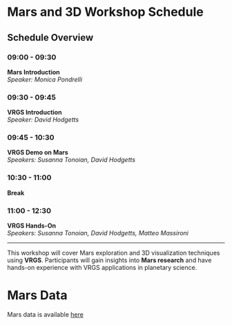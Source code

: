 # Mars and 3D Workshop Schedule

## Schedule Overview

### **09:00 - 09:30**  
**Mars Introduction**  
*Speaker: Monica Pondrelli*  

### **09:30 - 09:45**  
**VRGS Introduction**  
*Speaker: David Hodgetts*  

### **09:45 - 10:30**  
**VRGS Demo on Mars**  
*Speakers: Susanna Tonoian, David Hodgetts*  

### **10:30 - 11:00**  
**Break**  

### **11:00 - 12:30**  
**VRGS Hands-On**  
*Speakers: Susanna Tonoian, David Hodgetts, Matteo Massironi*  

---

This workshop will cover Mars exploration and 3D visualization techniques using **VRGS**. Participants will gain insights into **Mars research** and have hands-on experience with VRGS applications in planetary science.


# Mars Data

Mars data is available [here](https://vrgeoscience-my.sharepoint.com/:u:/p/david/EXiehilBNNhAirkRHvAq80gBnrFBxggxhMqvQnqKbVykIA?e=jS74JI)
